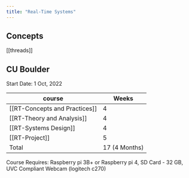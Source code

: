 ```yaml
---
title: "Real-Time Systems"
---
```



## Concepts

[[threads]]

## CU Boulder


Start Date: 1 Oct, 2022

| course                                                | Weeks         |
| ----------------------------------------------------- | ------------- |
| [[RT-Concepts and Practices]] | 4             |
| [[RT-Theory and Analysis]]    | 4             |
| [[RT-Systems Design]]         | 4             |
| [[RT-Project]]            | 5             |
| Total                                                 | 17 (4 Months) |


Course Requires: Raspberry pi 3B+ or Raspberry pi  4, SD Card - 32 GB, UVC Compliant Webcam (logitech c270)



<script defer src="https://cdn.commento.io/js/commento.js"></script>
<div id="commento"></div>